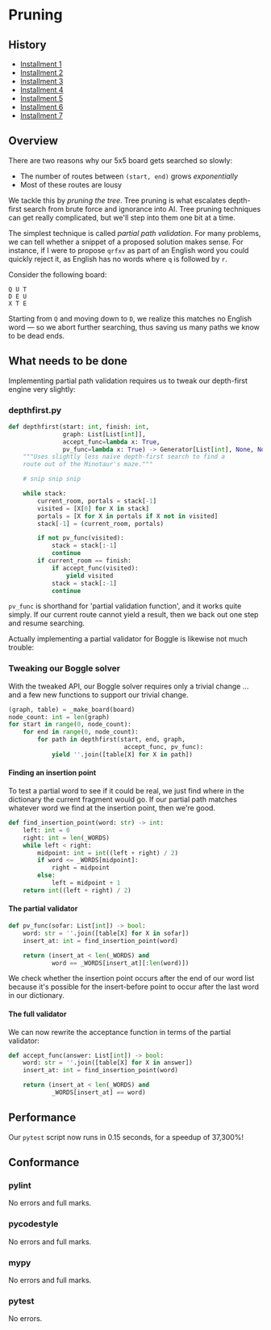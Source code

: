 # Pruning

## History

* [Installment 1](https://github.com/rjhansen/pluspora-algo/tree/master/depthfirst/dev/1)
* [Installment 2](https://github.com/rjhansen/pluspora-algo/tree/master/depthfirst/dev/2)
* [Installment 3](https://github.com/rjhansen/pluspora-algo/tree/master/depthfirst/dev/3)
* [Installment 4](https://github.com/rjhansen/pluspora-algo/tree/master/depthfirst/dev/4)
* [Installment 5](https://github.com/rjhansen/pluspora-algo/tree/master/depthfirst/dev/5)
* [Installment 6](https://github.com/rjhansen/pluspora-algo/tree/master/depthfirst/dev/6)
* [Installment 7](https://github.com/rjhansen/pluspora-algo/tree/master/depthfirst/dev/7)

## Overview

There are two reasons why our 5x5 board gets searched so slowly:

* The number of routes between `(start, end)` grows _exponentially_
* Most of these routes are lousy

We tackle this by _pruning the tree_.  Tree pruning is what escalates depth-first search from brute force and ignorance into AI.  Tree pruning techniques can get really complicated, but we'll step into them one bit at a time.

The simplest technique is called _partial path validation_.  For many problems, we can tell whether a snippet of a proposed solution makes sense.  For instance, if I were to propose `qrfxv` as part of an English word you could quickly reject it, as English has no words where `q` is followed by `r`.

Consider the following board:

```
Q U T
D E U
X T E
```

Starting from `Q` and moving down to `D`, we realize this matches no English word — so we abort further searching, thus saving us many paths we know to be dead ends.

## What needs to be done

Implementing partial path validation requires us to tweak our depth-first engine very slightly:

### depthfirst.py

```python
def depthfirst(start: int, finish: int,
               graph: List[List[int]],
               accept_func=lambda x: True,
               pv_func=lambda x: True) -> Generator[List[int], None, None]:
    """Uses slightly less naïve depth-first search to find a
    route out of the Minotaur's maze."""

    # snip snip snip

    while stack:
        current_room, portals = stack[-1]
        visited = [X[0] for X in stack]
        portals = [X for X in portals if X not in visited]
        stack[-1] = (current_room, portals)

        if not pv_func(visited):
            stack = stack[:-1]
            continue
        if current_room == finish:
            if accept_func(visited):
                yield visited
            stack = stack[:-1]
            continue

```

`pv_func` is shorthand for 'partial validation function', and it works quite simply.  If our current route cannot yield a result, then we back out one step and resume searching.

Actually implementing a partial validator for Boggle is likewise not much trouble:

### Tweaking our Boggle solver

With the tweaked API, our Boggle solver requires only a trivial change … and a few new functions to support our trivial change.

```python
(graph, table) = _make_board(board)
node_count: int = len(graph)
for start in range(0, node_count):
    for end in range(0, node_count):
        for path in depthfirst(start, end, graph,
                                accept_func, pv_func):
            yield ''.join([table[X] for X in path])
```

#### Finding an insertion point

To test a partial word to see if it could be real, we just find where in the dictionary the current fragment would go.  If our partial path matches whatever word we find at the insertion point, then we're good.

```python
def find_insertion_point(word: str) -> int:
    left: int = 0
    right: int = len(_WORDS)
    while left < right:
        midpoint: int = int((left + right) / 2)
        if word <= _WORDS[midpoint]:
            right = midpoint
        else:
            left = midpoint + 1
    return int((left + right) / 2)
```

#### The partial validator

```python
def pv_func(sofar: List[int]) -> bool:
    word: str = ''.join([table[X] for X in sofar])
    insert_at: int = find_insertion_point(word)

    return (insert_at < len(_WORDS) and
            word == _WORDS[insert_at][:len(word)])
```

We check whether the insertion point occurs after the end of our word list because it's possible for the insert-before point to occur after the last word in our dictionary.

#### The full validator

We can now rewrite the acceptance function in terms of the partial validator:

```python
def accept_func(answer: List[int]) -> bool:
    word: str = ''.join([table[X] for X in answer])
    insert_at: int = find_insertion_point(word)

    return (insert_at < len(_WORDS) and
            _WORDS[insert_at] == word)
```

## Performance

Our `pytest` script now runs in 0.15 seconds, for a speedup of 37,300%!

## Conformance

### pylint

No errors and full marks.

### pycodestyle

No errors and full marks.

### mypy

No errors and full marks.

### pytest

No errors.
